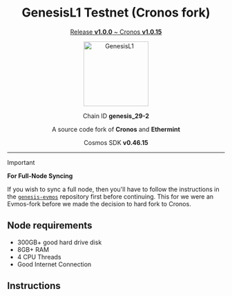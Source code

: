 <h1 align="center">
  GenesisL1 Testnet (Cronos fork)
</h1>

<p align="center">
  <ins>Release <b>v1.0.0</b> ~ Cronos <b>v1.0.15</b></ins>
</p>

<p align="center">
  <img src="https://raw.githubusercontent.com/zenodeapp/genesis-parameters/main/assets/l1-logo.png" alt="GenesisL1" width="150" height="150"/>
</p>

<p align="center">
  Chain ID <b>genesis_29-2</b>
</p>

<p align="center">
   A source code fork of <b>Cronos</b> and <b>Ethermint</b>
</p>

<p align="center">
  Cosmos SDK <b>v0.46.15</b>
</p>

---

> [!IMPORTANT]
> **For Full-Node Syncing**
> 
> If you wish to sync a full node, then you'll have to follow the instructions in the [`genesis-evmos`](https://github.com/zenodeapp/genesis-evmos) repository first before continuing. This for we were an Evmos-fork before we made the decision to hard fork to Cronos.

## Node requirements

- 300GB+ good hard drive disk
- 8GB+ RAM
- 4 CPU Threads
- Good Internet Connection

## Instructions
